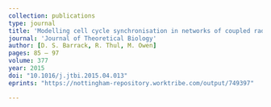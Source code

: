 ```yaml
---
collection: publications
type: journal
title: 'Modelling cell cycle synchronisation in networks of coupled radial glial'
journal: 'Journal of Theoretical Biology'
author: [D. S. Barrack, R. Thul, M. Owen]
pages: 85 – 97
volume: 377
year: 2015
doi: "10.1016/j.jtbi.2015.04.013"
eprints: "https://nottingham-repository.worktribe.com/output/749397"

---
```


